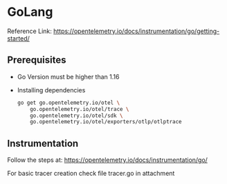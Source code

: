 # GoLang

Reference Link: <https://opentelemetry.io/docs/instrumentation/go/getting-started/>

## Prerequisites

- Go Version must be higher than 1.16

- Installing dependencies

    ```bash
    go get go.opentelemetry.io/otel \
        go.opentelemetry.io/otel/trace \
        go.opentelemetry.io/otel/sdk \
        go.opentelemetry.io/otel/exporters/otlp/otlptrace

    ```

## Instrumentation

Follow the steps at: <https://opentelemetry.io/docs/instrumentation/go/>

For basic tracer creation check file tracer.go in attachment
